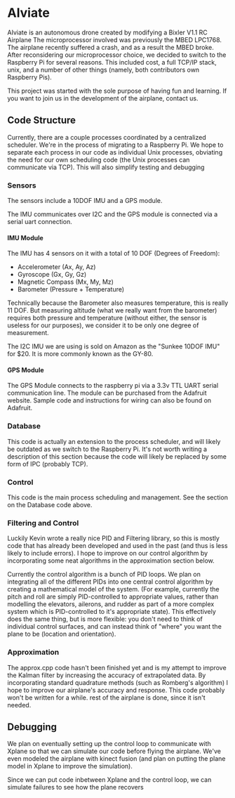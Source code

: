 AIviate
=======

AIviate is an autonomous drone created by modifying a Bixler V1.1 RC Airplane
The microprocessor involved was previously the MBED LPC1768. The airplane
recently suffered a crash, and as a result the MBED broke. After reconsidering
our microprocessor choice, we decided to switch to the Raspberry Pi for several
reasons. This included cost, a full TCP/IP stack, unix, and a number of other
things (namely, both contributors own Raspberry Pis).

This project was started with the sole purpose of having fun and learning. If
you want to join us in the development of the airplane, contact us. 

Code Structure
--------------

Currently, there are a couple processes coordinated by a centralized scheduler.
We're in the process of migrating to a Raspberry Pi. We hope to
separate each process in our code as individual Unix processes, obviating the
need for our own scheduling code (the Unix processes can communicate via TCP).
This will also simplify testing and debugging 

### Sensors

The sensors include a 10DOF IMU and a GPS module.

The IMU communicates over I2C and the GPS module is connected via a serial
uart connection.
   
#### IMU Module

The IMU has 4 sensors on it with a total of 10 DOF (Degrees of Freedom):
+ Accelerometer (Ax, Ay, Az)
+ Gyroscope (Gx, Gy, Gz)
+ Magnetic Compass (Mx, My, Mz)
+ Barometer (Pressure + Temperature)

Technically because the Barometer also measures temperature, this is really 11
DOF. But measuring altitude (what we really want from the barometer) requires
both pressure and temperature (without either, the sensor is useless for our
purposes), we consider it to be only one degree of measurement.

The I2C IMU we are using is sold on Amazon as the "Sunkee 10DOF IMU" for $20.
It is more commonly known as the GY-80.

#### GPS Module

The GPS Module connects to the raspberry pi via a 3.3v TTL UART serial
communication line. The module can be purchased from the Adafruit website.
Sample code and instructions for wiring can also be found on Adafruit.

### Database

This code is actually an extension to the process scheduler, and will likely
be outdated as we switch to the Raspberry Pi. It's not worth writing a
description of this section because the code will likely be replaced by
some form of IPC (probably TCP).

### Control

This code is the main process scheduling and management. See the section on
the Database code above.

### Filtering and Control

Luckily Kevin wrote a really nice PID and Filtering library, so this is mostly
code that has already been developed and used in the past (and thus is less
likely to include errors). I hope to improve on our control algorithm by
incorporating some neat algorithms in the approximation section below.

Currently the control algorithm is a bunch of PID loops. We plan on integrating
all of the different PIDs into one central control algorithm by creating a
mathematical model of the system. (For example, currently the pitch and roll are
simply PID-controlled to appropriate values, rather than modelling the
elevators, ailerons, and rudder as part of a more complex system which is
PID-controlled to it's appropriate state). This effectively does the same thing,
but is more flexible: you don't need to think of individual control surfaces,
and can instead think of "where" you want the plane to be (location and
orientation).

### Approximation

The approx.cpp code hasn't been finished yet and is my attempt to improve the
Kalman filter by increasing the accuracy of extrapolated data. By incorporating
standard quadrature methods (such as Romberg's algorithm) I hope to improve our
airplane's accuracy and response. This code probably won't be written for a
while.
rest of the airplane is done, since it isn't needed.

Debugging
---------

We plan on eventually setting up the control loop to communicate with Xplane so
that we can simulate our code before flying the airplane. We've even modeled the
airplane with kinect fusion (and plan on putting the plane model in Xplane to
improve the simulation).

Since we can put code inbetween Xplane and the control loop, we can simulate
failures to see how the plane recovers
